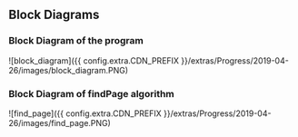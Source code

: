 ## Block Diagrams
### Block Diagram of the program
![block_diagram]({{ config.extra.CDN_PREFIX }}/extras/Progress/2019-04-26/images/block_diagram.PNG)

### Block Diagram of findPage algorithm
![find_page]({{ config.extra.CDN_PREFIX }}/extras/Progress/2019-04-26/images/find_page.PNG)
